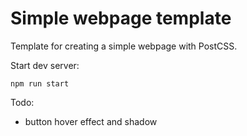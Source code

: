 # Simple webpage template
Template for creating a simple webpage with PostCSS.

Start dev server:
```
npm run start
```

Todo:
- button hover effect and shadow